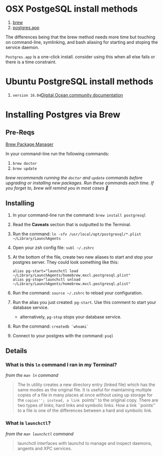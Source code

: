# OSX PostgeSQL install methods

1. [brew](https://github.com/devleague/DevLeague-Modules/blob/master/Databases/RDBMS/postgresInstall.md#installing-postgres-via-brew)
2. [postgres.app](http://postgresapp.com/)

The differences being that the brew method needs more time but touching on command-line, symlinking, and bash aliasing for starting and stoping the service daemon.

`Postgres.app` is a one-click install. consider using this when all else fails or there is a time constraint.

# Ubuntu PostgreSQL install methods

1. `version 16.04`[Digital Ocean community documentation](https://www.digitalocean.com/community/tutorials/how-to-install-and-use-postgresql-on-ubuntu-16-04)

# Installing Postgres via Brew

## Pre-Reqs
[Brew Package Manager](http://brew.sh)

In your command-line run the following commands:

1. `brew doctor`
1. `brew update`

*brew recommends running the `doctor` and `update` commands before upgrading or installing new packages. Run these commands each time. If you forget to, brew will remind you in most cases :information_desk_person:*

## Installing
1. In your command-line run the command: `brew install postgresql`
2. Read the **Caveats** section that is outputted to the Terminal.
3. Run the command: `ln -sfv /usr/local/opt/postgresql/*.plist ~/Library/LaunchAgents`
4. Open your zsh config file: `subl ~/.zshrc`
5. At the bottom of the file, create two new aliases to start and stop your postgres server. They could look something like this:

     ```
     alias pg-start="launchctl load ~/Library/LaunchAgents/homebrew.mxcl.postgresql.plist"
     alias pg-stop="launchctl unload ~/Library/LaunchAgents/homebrew.mxcl.postgresql.plist"
     ```

6. Run the command: `source ~/.zshrc` to reload your configuration.
7. Run the alias you just created: `pg-start`. Use this comment to start your database service.
     - alternatively, `pg-stop` stops your database service.
7. Run the command: ``createdb `whoami` ``
8. Connect to your postgres with the command: `psql`

## Details
### What is this `ln` command I ran in my Terminal?

_from the `man ln` command_

> The ln utility creates a new directory entry (linked file) which has the same modes as the original file.  It is useful for maintaining multiple copies of a
     file in many places at once without using up storage for the ``copies''; instead, a link ``points'' to the original copy.  There are two types of links; hard
     links and symbolic links.  How a link ``points'' to a file is one of the differences between a hard and symbolic link.

### What is `launchctl`?

_from the `man launchctl` command_

>launchctl interfaces with launchd to manage and inspect daemons, angents and XPC services.
